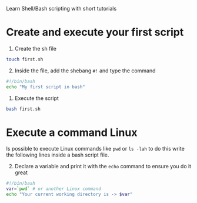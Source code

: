 Learn Shell/Bash scripting with short tutorials
# Create and execute your first script

1. Create the sh file

```bash
touch first.sh
```

2. Inside the file, add the shebang `#!` and type the command

```bash
#!/bin/bash
echo "My first script in bash"
```

1. Execute the script

```bash
bash first.sh
```

# Execute a command Linux

Is possible to execute Linux commands like `pwd` or `ls -lah` to do this write the following lines inside a bash script file.

2. Declare a variable and print it with the `echo` command to ensure you do it great

```bash
#!/bin/bash
var=`pwd` # or another Linux command
echo "Your current working directory is -> $var"
```
